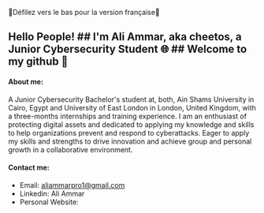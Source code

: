 🚨Défilez vers le bas pour la version française🚨

## Hello People! ## I'm Ali Ammar, aka cheetos, a Junior Cybersecurity Student 🌐 ## Welcome to my github 👋


#### About me:
A Junior Cybersecurity Bachelor's student at, both, Ain Shams University in Cairo, Egypt and University of East London in London, United Kingdom, with a three-months internships and training experience. I am an enthusiast of protecting digital assets and dedicated to applying my knowledge and skills to help organizations prevent and respond to cyberattacks.
Eager to apply my skills and strengths to drive innovation and achieve group and personal growth in a collaborative environment.

#### Contact me:
- Email: aliammarpro1@gmail.com
- Linkedin: Ali Ammar
- Personal Website:
